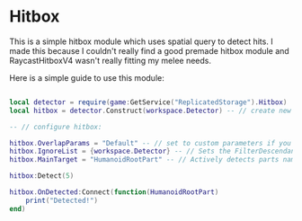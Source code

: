 # Hitbox

This is a simple hitbox module which uses spatial query to detect hits.
I made this because I couldn't really find a good premade hitbox module and RaycastHitboxV4 wasn't really fitting my melee needs.

Here is a simple guide to use this module:

```lua

local detector = require(game:GetService("ReplicatedStorage").Hitbox)
local hitbox = detector.Construct(workspace.Detector) -- // create new detector with your object

-- // configure hitbox:

hitbox.OverlapParams = "Default" -- // set to custom parameters if you have any.
hitbox.IgnoreList = {workspace.Detector} -- // Sets the FilterDescendantsInstances to this table.
hitbox.MainTarget = "HumanoidRootPart" -- // Actively detects parts named this and returns them if detected.

hitbox:Detect(5)

hitbox.OnDetected:Connect(function(HumanoidRootPart)
	print("Detected!")
end)

```
